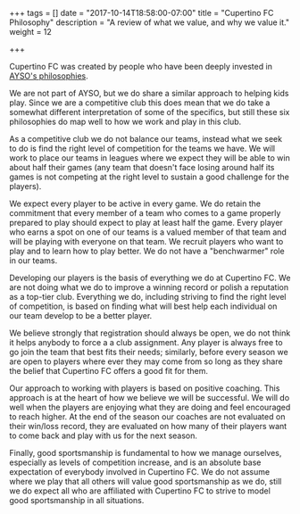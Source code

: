 +++
tags = []
date = "2017-10-14T18:58:00-07:00"
title = "Cupertino FC Philosophy"
description = "A review of what we value, and why we value it."
weight = 12

+++



Cupertino FC was created by people who have been deeply invested in
[AYSO's philosophies](http://www.ayso.org/aboutayso/ayso_philosophies.htm).

We are not part of AYSO,
but we do share a similar approach to helping kids play.
Since we are a competitive club this does mean that
we do take a somewhat different interpretation of
some of the specifics,
but still these six philosophies do map well
to how we work and play in this club.

As a competitive club we do not balance our teams, instead
what we seek to do is find the right level of competition
for the teams we have. 
We will work to place our teams in leagues where we expect
they will be able to win about half their games
(any team that doesn't face losing around half its games
is not competing at the right level to sustain
a good challenge for the players).

We expect every player to be active in every game.
We do retain the commitment that every member of a team
who comes to a game properly prepared to play
should expect to play at least half the game. 
Every player who earns a spot on one of our teams
is a valued member of that team
and will be playing with everyone on that team.
We recruit players who want to play and to learn how to play better.
We do not have a "benchwarmer" role in our teams.

Developing our players
is the basis of everything we do at Cupertino FC. 
We are not doing what we do to improve a winning record
or polish a reputation as a top-tier club.
Everything we do,
including striving to find the right level of competition,
is based on finding what will best help each individual on our team
develop to be a better player.

We believe strongly that registration should always be open,
we do not think it helps anybody to force a a club assignment.
Any player is always free to go join the team that best fits their needs;
similarly, before every season
we are open to players where ever they may come from
so long as they share the belief
that Cupertino FC offers a good fit for them.

Our approach to working with players is based on positive coaching.
This approach is at the heart of how we believe we will be successful. 
We will do well when the players are enjoying what they are doing
and feel encouraged to reach higher. 
At the end of the season
our coaches are not evaluated on their win/loss record,
they are evaluated on how many of their players want to come back
and play with us for the next season.

Finally,
good sportsmanship is fundamental to how we manage ourselves,
especially as levels of competition increase,
and is an absolute base expectation of everybody involved in Cupertino FC. 
We do not assume where we play
that all others will value good sportsmanship as we do,
still we do expect all who are affiliated with Cupertino FC
to strive to model good sportsmanship in all situations.


